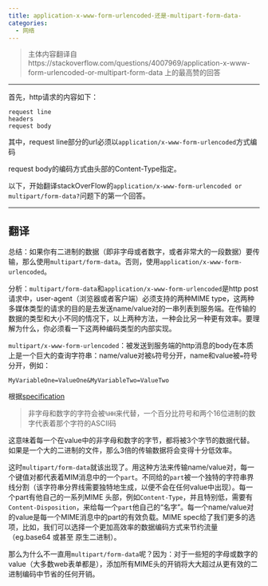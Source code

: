 ```yaml
---
title: application-x-www-form-urlencoded-还是-multipart-form-data-
categories:
  - 网络
---
```


> 主体内容翻译自https://stackoverflow.com/questions/4007969/application-x-www-form-urlencoded-or-multipart-form-data 上的最高赞的回答

---



首先，http请求的内容如下：

``` 
request line
headers
request body
```

其中，request line部分的url必须以`application/x-www-form-urlencoded`方式编码

request body的编码方式由头部的Content-Type指定。



以下，开始翻译stackOverFlow的`application/x-www-form-urlencoded or multipart/form-data?`问题下的第一个回答。

---

## 翻译

总结：如果你有二进制的数据（即非字母或者数字，或者非常大的一段数据）要传输，那么使用`multipart/form-data`。否则，使用`application/x-www-form-urlencoded`。

分析：`multipart/form-data`和`application/x-www-form-urlencoded`是http post请求中，user-agent（浏览器或者客户端）必须支持的两种MIME type，这两种多媒体类型的请求的目的是去发送name/value对的一串列表到服务端。在传输的数据的类型和大小不同的情况下，以上两种方法，一种会比另一种更有效率。要理解为什么，你必须看一下这两种编码类型的内部实现。

`multipart/x-www-form-urlencoded`：被发送到服务端的http消息的body在本质上是一个巨大的查询字符串：name/value对被`&`符号分开，name和value被`=`符号分开，例如：

`MyVariableOne=ValueOne&MyVariableTwo=ValueTwo`

根据[specification](https://www.w3.org/TR/html401/interact/forms.html) 

> 非字母和数字的字符会被`%HH`来代替，一个百分比符号和两个16位进制的数字代表着那个字符的ASCII码

这意味着每一个在value中的非字母和数字的字节，都将被3个字节的数据代替。如果是一个大的二进制的文件，那么3倍的传输数据将会变得十分低效率。

这时`multipart/form-data`就该出现了。用这种方法来传输name/value对，每一个键值对都代表着MIM消息中的一个`part`。不同给的`part`被一个独特的字符串界线分割（该字符串分界线需要独特地生成，以便不会在任何value中出现）。每一个part有他自己的一系列MIME 头部，例如`Content-Type`，并且特别低，需要有`Content-Disposition`，来给每一个`part`他自己的“名字”。每一个name/value对的value是每一个MIME消息中的part的有效负载。MIME spec给了我们更多的选项，比如，我们可以选择一个更加高效率的数据编码方式来节约流量（eg.base64 或甚至 原生二进制）。

那么为什么不一直用`multipart/form-data`呢？因为：对于一些短的字母或数字的value（大多数web表单都是），添加所有MIME头的开销将大大超过从更有效的二进制编码中节省的任何开销。
                                                                                                                                                                                                                                                                                                                                                                                                                                                                                                                                                                                                                                                                                                                                                                                                                                                                                                                                                                                                                                                                                                                                                                                                                                                                                                                                                                                                                                                                                                                                                                                                                                                                                                                                                                                                                                                                                                                                                                                                                                                                                                                                                                                                                                                                                                                                                                                                                                                                                                                                                                                                                                                                                                                                                                                                                                                                                                                                                                                                                                                                                                                                                                                                                                                                                                                                                                                                                                                                                                                                                                                                                                                                                                                                                                                                                                                                                                                                                                                                                                                                                                                                                                                                                                                                                                                                                                                                                                                                                                                                                                                                                                                                                                                                                                                                                                                                                                                                                                                                                                                                                                                                                                                                                                                                                                                                                                                                                                                                                                                                                                                                                                                                                                                                                                                                                                                                                                                                                                                                                                                                                                                                                                                                                                                                                                                                                                                                                                                                                                                                                                                                                                                                                                                                                                                                                                                                                                                                                                                                                                                                                                                                                                                                                                                                                                                                                                                                                                                                                                                                                                                                                                                                                                                                 